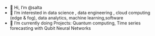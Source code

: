 - 👋 Hi, I’m @salta
- 👀 I’m interested in data science , data engineering , cloud computing (edge & fog), data analytics, machine learning,software 
- 🌱 I’m currently doing Projects: Quantum computing, Time series forecasting with Qubit Neural Networks


<!---
salta-ak/salta-ak is a ✨ special ✨ repository because its `README.md` (this file) appears on your GitHub profile.
You can click the Preview link to take a look at your changes.
--->
